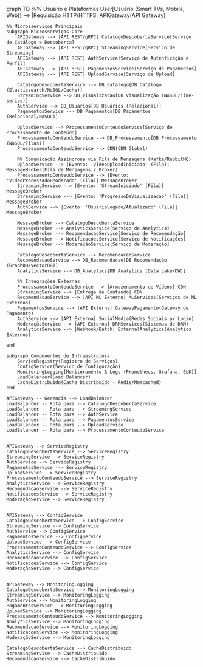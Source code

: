graph TD
    %% Usuário e Plataformas
    User[Usuário (Smart TVs, Mobile, Web)] --> |Requisição HTTP/HTTPS| APIGateway(API Gateway)

    %% Microsserviços Principais
    subgraph Microsserviços Core
        APIGateway --> |API REST/gRPC| CatalogoDescobertaService[Serviço de Catálogo e Descoberta]
        APIGateway --> |API REST/gRPC| StreamingService[Serviço de Streaming]
        APIGateway --> |API REST| AuthService[Serviço de Autenticação e Perfil]
        APIGateway --> |API REST| PagamentosService[Serviço de Pagamentos]
        APIGateway --> |API REST| UploadService[Serviço de Upload]

        CatalogoDescobertaService --> DB_Catalogo[DB Catálogo (Elasticsearch/NoSQL/Cache)]
        StreamingService --> DB_Visualizacao[DB Visualização (NoSQL/Time-series)]
        AuthService --> DB_Usuarios[DB Usuários (Relacional)]
        PagamentosService --> DB_Pagamentos[DB Pagamentos (Relacional/NoSQL)]

        UploadService --> ProcessamentoConteudoService[Serviço de Processamento de Conteúdo]
        ProcessamentoConteudoService --> DB_Processamento[DB Processamento (NoSQL/Filas)]
        ProcessamentoConteudoService --> CDN(CDN Global)

        %% Comunicação Assíncrona via Fila de Mensagens (Kafka/RabbitMQ)
        UploadService --> |Evento: 'VideoUploadIniciado' (Fila)| MessageBroker(Fila de Mensagens / Broker)
        ProcessamentoConteudoService --> |Evento: 'VideoProcessadoEModerado' (Fila)| MessageBroker
        StreamingService --> |Evento: 'StreamIniciado' (Fila)| MessageBroker
        StreamingService --> |Evento: 'ProgressoDeVisualizacao' (Fila)| MessageBroker
        AuthService --> |Evento: 'UsuarioLogado/Atualizado' (Fila)| MessageBroker

        MessageBroker --> CatalogoDescobertaService
        MessageBroker --> AnalyticsService[Serviço de Analytics]
        MessageBroker --> RecomendacaoService[Serviço de Recomendação]
        MessageBroker --> NotificacoesService[Serviço de Notificações]
        MessageBroker --> ModeraçãoService[Serviço de Moderação]

        CatalogoDescobertaService --> RecomendacaoService
        RecomendacaoService --> DB_Recomendacao[DB Recomendação (GraphDB/VectorDB)]
        AnalyticsService --> DB_Analytics[DB Analytics (Data Lake/DW)]

        %% Integrações Externas
        ProcessamentoConteudoService --> |Armazenamento de Vídeos| CDN
        StreamingService --> |Entrega de Conteúdo| CDN
        RecomendacaoService --> |API ML Externo| MLServices(Serviços de ML Externos)
        PagamentosService --> |API Externa| GatewayPagamento(Gateway de Pagamento)
        AuthService --> |API Externa| SocialMedia(Redes Sociais p/ Login)
        ModeraçãoService --> |API Externa| DRMServices(Sistemas de DRM)
        AnalyticsService --> |Webhook/Batch| ExternalAnalytics(Analytics Externos)

    end

    subgraph Componentes de Infraestrutura
        ServiceRegistry(Registro de Serviços)
        ConfigService(Serviço de Configuração)
        MonitoringLogging[Monitoramento & Logs (Prometheus, Grafana, ELK)]
        LoadBalancer(Load Balancer)
        CacheDistribuido(Cache Distribuído - Redis/Memcached)
    end

    APIGateway -- Gerencia --> LoadBalancer
    LoadBalancer -- Rota para --> CatalogoDescobertaService
    LoadBalancer -- Rota para --> StreamingService
    LoadBalancer -- Rota para --> AuthService
    LoadBalancer -- Rota para --> PagamentosService
    LoadBalancer -- Rota para --> UploadService
    LoadBalancer -- Rota para --> ProcessamentoConteudoService


    APIGateway --> ServiceRegistry
    CatalogoDescobertaService --> ServiceRegistry
    StreamingService --> ServiceRegistry
    AuthService --> ServiceRegistry
    PagamentosService --> ServiceRegistry
    UploadService --> ServiceRegistry
    ProcessamentoConteudoService --> ServiceRegistry
    AnalyticsService --> ServiceRegistry
    RecomendacaoService --> ServiceRegistry
    NotificacoesService --> ServiceRegistry
    ModeraçãoService --> ServiceRegistry


    APIGateway --> ConfigService
    CatalogoDescobertaService --> ConfigService
    StreamingService --> ConfigService
    AuthService --> ConfigService
    PagamentosService --> ConfigService
    UploadService --> ConfigService
    ProcessamentoConteudoService --> ConfigService
    AnalyticsService --> ConfigService
    RecomendacaoService --> ConfigService
    NotificacoesService --> ConfigService
    ModeraçãoService --> ConfigService


    APIGateway --> MonitoringLogging
    CatalogoDescobertaService --> MonitoringLogging
    StreamingService --> MonitoringLogging
    AuthService --> MonitoringLogging
    PagamentosService --> MonitoringLogging
    UploadService --> MonitoringLogging
    ProcessamentoConteudoService --> MonitoringLogging
    AnalyticsService --> MonitoringLogging
    RecomendacaoService --> MonitoringLogging
    NotificacoesService --> MonitoringLogging
    ModeraçãoService --> MonitoringLogging

    CatalogoDescobertaService --> CacheDistribuido
    StreamingService --> CacheDistribuido
    RecomendacaoService --> CacheDistribuido